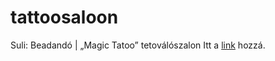 # tattoosaloon
 Suli: Beadandó | „Magic Tatoo” tetoválószalon
Itt a [link](https://bali3355.github.io/tattoosaloon/index.html "Itt érhető el") hozzá.
